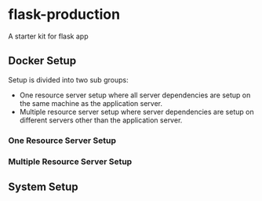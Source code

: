 # flask-production
A starter kit for flask app

## Docker Setup
Setup is divided into two sub groups:
 - One resource server setup where all server dependencies are setup on the same machine as the application server.
 - Multiple resource server setup where server dependencies are setup on different servers other than the application server.
 
### One Resource Server Setup
### Multiple Resource Server Setup

## System Setup
